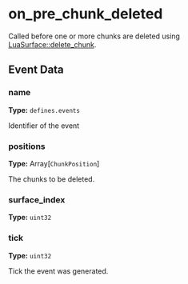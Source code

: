 # on_pre_chunk_deleted

Called before one or more chunks are deleted using [LuaSurface::delete_chunk](runtime:LuaSurface::delete_chunk).

## Event Data

### name

**Type:** `defines.events`

Identifier of the event

### positions

**Type:** Array[`ChunkPosition`]

The chunks to be deleted.

### surface_index

**Type:** `uint32`

### tick

**Type:** `uint32`

Tick the event was generated.

